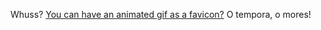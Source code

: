 <p>Whuss? <a href="http://eine-zeitung.net/">You can have an animated gif as a favicon?</a> O tempora, o mores!</p>